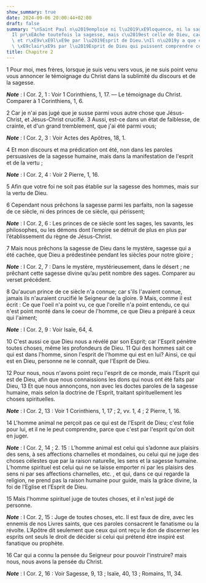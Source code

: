 ```yaml
---
show_summary: true
date: 2024-09-06 20:00:44+02:00
draft: false
summary: "\nSaint Paul n\u2019emploie ni l\u2019\xE9loquence, ni la sagesse humaine.\n\
  Il pr\xEAche toutefois la sagesse, mais c\u2019est celle de Dieu, cach\xE9e au monde\
  \ et r\xE9v\xE9l\xE9e par l\u2019Esprit de Dieu.\nIl n\u2019y a que ceux qui sont\
  \ \xE9clair\xE9s par l\u2019Esprit de Dieu qui puissent comprendre cette sagesse.\n"
title: Chapitre 2
---
```





1 Pour moi, mes frères, lorsque je suis venu vers vous, je ne suis point venu vous annoncer le témoignage du Christ dans la sublimité du discours et de la sagesse.

***Note*** :  I Cor. 2, 1 : Voir 1 Corinthiens, 1, 17. ― Le témoignage du Christ. Comparer à 1 Corinthiens, 1, 6.

2 Car je n'ai pas jugé que je susse parmi vous autre chose que Jésus-Christ, et Jésus-Christ crucifié. 3 Aussi, est-ce dans un état de faiblesse, de crainte, et d'un grand tremblement, que j'ai été parmi vous;

***Note*** :  I Cor. 2, 3 : Voir Actes des Apôtres, 18, 1.

4 Et mon discours et ma prédication ont été, non dans les paroles persuasives de la sagesse humaine, mais dans la manifestation de l'esprit et de la vertu ;

***Note*** :  I Cor. 2, 4 : Voir 2 Pierre, 1, 16.

5 Afin que votre foi ne soit pas établie sur la sagesse des hommes, mais sur la vertu de Dieu.


6 Cependant nous prêchons la sagesse parmi les parfaits, non la sagesse de ce siècle, ni des princes de ce siècle, qui périssent;

***Note*** :  I Cor. 2, 6 : Les princes de ce siècle sont les sages, les savants, les philosophes, ou les démons dont l’empire se détruit de plus en plus par l’établissement du règne de Jésus-Christ.

7 Mais nous prêchons la sagesse de Dieu dans le mystère, sagesse qui a été cachée, que Dieu a prédestinée pendant les siècles pour notre gloire ;

***Note*** :  I Cor. 2, 7 : Dans le mystère, mystérieusement, dans le désert ; ne prêchant cette sagesse divine qu’au petit nombre des sages. Comparer au verset précédent.

8 Qu'aucun prince de ce siècle n'a connue; car s'ils l'avaient connue, jamais ils n'auraient crucifié le Seigneur de la gloire. 9 Mais, comme il est écrit : Ce que l'oeil n'a point vu, ce que l'oreille n'a point entendu, ce qui n'est point monté dans le coeur de l'homme, ce que Dieu a préparé à ceux qui l'aiment;

***Note*** :  I Cor. 2, 9 : Voir Isaïe, 64, 4.

10 C'est aussi ce que Dieu nous a révélé par son Esprit; car l'Esprit pénètre toutes choses, même les profondeurs de Dieu. 11 Qui des hommes sait ce qui est dans l'homme, sinon l'esprit de l'homme qui est en lui? Ainsi, ce qui est en Dieu, personne ne le connaît, que l'Esprit de Dieu.


12 Pour nous, nous n'avons point reçu l'esprit de ce monde, mais l'Esprit qui est de Dieu, afin que nous connaissions les dons qui nous ont été faits par Dieu, 13 Et que nous annonçons, non avec les doctes paroles de la sagesse humaine, mais selon la doctrine de l'Esprit, traitant spirituellement les choses spirituelles.

***Note*** :  I Cor. 2, 13 : Voir 1 Corinthiens, 1, 17 ; 2, vv. 1, 4 ; 2 Pierre, 1, 16.

14 L'homme animal ne perçoit pas ce qui est de l'Esprit de Dieu; c'est folie pour lui, et il ne le peut comprendre, parce que c'est par l'esprit qu'on doit en juger.

***Note*** :  I Cor. 2, 14 ; 2. 15 : L’homme animal est celui qui s’adonne aux plaisirs des sens, à ses affections charnelles et mondaines, ou celui qui ne juge des choses célestes que par la raison naturelle, les sens et la sagesse humaine. L’homme spirituel est celui qui ne se laisse emporter ni par les plaisirs des sens ni par ses affections charnelles, etc. , et qui, dans ce qui regarde la religion, ne prend pas la raison humaine pour guide, mais la grâce divine, la foi de l’Eglise et l’Esprit de Dieu.

15 Mais l'homme spirituel juge de toutes choses, et il n'est jugé de personne.

***Note*** :  I Cor. 2, 15 : Juge de toutes choses, etc. Il est faux de dire, avec les ennemis de nos Livres saints, que ces paroles consacrent le fanatisme ou la révolte. L’Apôtre dit seulement que ceux qui ont reçu le don de discerner les esprits ont seuls le droit de décider si celui qui prétend être inspiré est fanatique ou prophète.

16 Car qui a connu la pensée du Seigneur pour pouvoir l'instruire? mais nous, nous avons la pensée du Christ.

***Note*** :  I Cor. 2, 16 : Voir Sagesse, 9, 13 ; Isaïe, 40, 13 ; Romains, 11, 34.

